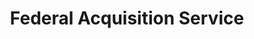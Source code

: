 ---
# This topic lives at
# https://digital.gov/topics/federal-acquisition-service

# Topic Title
title: "Federal Acquisition Service"

# description — keep it short and clear
# summary: ""

# Weight
weight: 1

# For more information on managing topics,
# see https://github.com/GSA/digitalgov.gov/wiki/topics
---